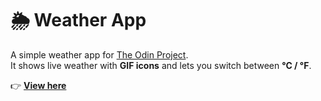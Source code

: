 # 🌦️ Weather App

A simple weather app for [The Odin Project](https://www.theodinproject.com/).  
It shows live weather with **GIF icons** and lets you switch between **°C / °F**.

👉 [**View here**](https://qu1dy.github.io/odin-weather-app/)
